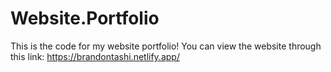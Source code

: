 # Website.Portfolio

This is the code for my website portfolio!
You can view the website through this link: https://brandontashi.netlify.app/
